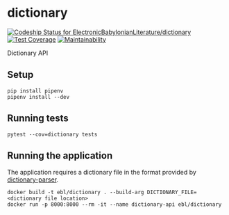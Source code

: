 # dictionary

[![Codeship Status for ElectronicBabylonianLiterature/dictionary](https://app.codeship.com/projects/6f47f4c0-454f-0136-5732-46084bd8d3ec/status?branch=master)](https://app.codeship.com/projects/291865)
[![Test Coverage](https://api.codeclimate.com/v1/badges/425c3968b768ccaa0cdd/test_coverage)](https://codeclimate.com/github/ElectronicBabylonianLiterature/dictionary/test_coverage)
[![Maintainability](https://api.codeclimate.com/v1/badges/425c3968b768ccaa0cdd/maintainability)](https://codeclimate.com/github/ElectronicBabylonianLiterature/dictionary/maintainability)

Dictionary API

## Setup

```
pip install pipenv
pipenv install --dev
```

## Running tests

```
pytest --cov=dictionary tests
```

## Running the application

The application requires a dictionary file in the format provided by [dictionary-parser](https://github.com/ElectronicBabylonianLiterature/dictionary-parser).

```
docker build -t ebl/dictionary . --build-arg DICTIONARY_FILE=<dictionary file location>
docker run -p 8000:8000 --rm -it --name dictionary-api ebl/dictionary
```